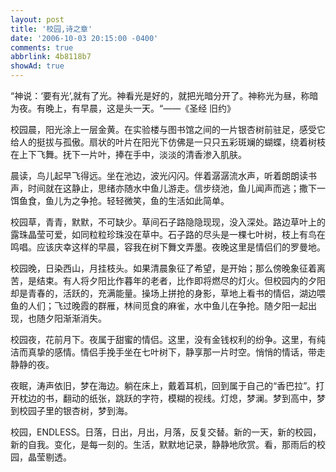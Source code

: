 ```yaml
---
layout: post
title: '校园,诗之章'
date: '2006-10-03 20:15:00 -0400'
comments: true
abbrlink: 4b8118b7
showAd: true
---
```

“神说：‘要有光‘,就有了光。神看光是好的，就把光暗分开了。神称光为昼，称暗为夜。有晚上，有早晨，这是头一天。“——《圣经 旧约》

校园晨，阳光涂上一层金黄。在实验楼与图书馆之间的一片银杏树前驻足，感受它给人的挺拔与孤傲。扇状的叶片在阳光下仿佛是一只只五彩斑斓的蝴蝶，绕着树枝在上下飞舞。抚下一片叶，捧在手中，淡淡的清香渗入肌肤。

晨读，鸟儿起早飞得远。坐在池边，波光闪闪。伴着潺潺流水声，听着朗朗读书声，时间就在这静止，思绪亦随水中鱼儿游走。信步绕池，鱼儿闻声而逃；撒下一饵鱼食，鱼儿为之争抢。轻轻微笑，鱼的生活如此简单。

校园草，青青，默默，不可缺少。草间石子路隐隐现现，没入深处。路边草叶上的露珠晶莹可爱，如同粒粒珍珠没在草中。石子路的尽头是一棵七叶树，枝上有鸟在鸣唱。应该庆幸这样的早晨，容我在树下舞文弄墨。夜晚这里是情侣们的罗曼地。

校园晚，日染西山，月挂枝头。如果清晨象征了希望，是开始；那么傍晚象征着离苦，是结束。有人将夕阳比作暮年的老者，比作即将燃尽的灯火。但校园内的夕阳却是青春的，活跃的，充满能量。操场上拼抢的身影，草地上看书的情侣，湖边喂鱼的人们；飞过晚霞的群雁，林间觅食的麻雀，水中鱼儿在争抢。随夕阳一起出现，也随夕阳渐渐消失。

校园夜，花前月下。夜属于甜蜜的情侣。这里，没有金钱权利的纷争。这里，有纯洁而真挚的感情。情侣手挽手坐在七叶树下，静享那一片时空。悄悄的情话，带走静静的夜。

夜眠，涛声依旧，梦在海边。躺在床上，戴着耳机，回到属于自己的“香巴拉”。打开枕边的书，翻动的纸张，跳跃的字符，模糊的视线。灯熄，梦澜。梦到高中，梦到校园子里的银杏树，梦到海。

校园，ENDLESS。日落，日出，月出，月落，反复交替。新的一天，新的校园，新的自我。变化，是每一刻的。生活，默默地记录，静静地欣赏。看，那雨后的校园，晶莹剔透。
